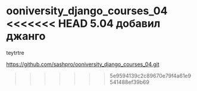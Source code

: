ooniversity_django_courses_04
<<<<<<< HEAD
5.04 добавил джанго
=======


teytrtre

https://github.com/sashpro/ooniversity_django_courses_04.git
>>>>>>> 5e9594139c2c89670e79f4a61e9541488ef39b69
